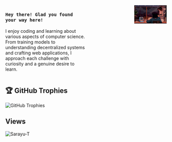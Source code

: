<!DOCTYPE html>
<html lang="en">
<head>
  <meta charset="UTF-8">
  <meta name="viewport" content="width=device-width, initial-scale=1.0">
  <title>README</title>
  <style>
    .container {
      display: flex;
      flex-direction: row;
    }
    .left-column, .right-column {
      flex: 1;
    }
    .right-column {
      text-align: right;
    }
  </style>
</head>
<body>
  <div class="container">
    <div class="left-column">
      <h4><samp>Hey there! Glad you found your way here!</samp></h4>
      <p>
         I enjoy coding and learning about various aspects of computer science. From training models to understanding decentralized systems and crafting web applications, I approach each challenge with curiosity and a genuine desire to learn. 
      </p>
    </div>
    <div class="right-column">
      <img width="40%" src="https://github.com/Sarayu-T/Sarayu-T/blob/main/coder.svg" />
    </div>
  </div>

  <h2>🏆 GitHub Trophies</h2>
  <img src="https://github-profile-trophy.vercel.app/?username=Sarayu-T&theme=nord&no-frame=false&no-bg=true&margin-w=4" alt="GitHub Trophies">

  <h2>Views</h2>
  <p align="left">
    <img src="https://komarev.com/ghpvc/?username=Sarayu-T&label=Profile%20views&color=0e75b6&style=flat" alt="Sarayu-T" />
  </p>

  <!-- Other sections of your README -->
</body>
</html>
